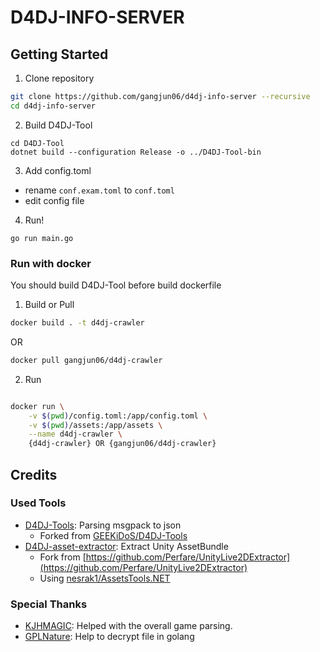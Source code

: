# D4DJ-INFO-SERVER

## Getting Started

1. Clone repository

```bash
git clone https://github.com/gangjun06/d4dj-info-server --recursive
cd d4dj-info-server
```

2. Build D4DJ-Tool

```
cd D4DJ-Tool
dotnet build --configuration Release -o ../D4DJ-Tool-bin
```

3. Add config.toml

- rename `conf.exam.toml` to `conf.toml`
- edit config file

4. Run!

```
go run main.go
```

### Run with docker

You should build D4DJ-Tool before build dockerfile

1. Build or Pull

```bash
docker build . -t d4dj-crawler
```

OR

```bash
docker pull gangjun06/d4dj-crawler
```

2. Run

```bash

docker run \
	-v $(pwd)/config.toml:/app/config.toml \
	-v $(pwd)/assets:/app/assets \
	--name d4dj-crawler \
	{d4dj-crawler} OR {gangjun06/d4dj-crawler}
```

## Credits

### Used Tools

- [D4DJ-Tools](https://github.com/gangjun06/D4DJ-Tools): Parsing msgpack to json
  - Forked from [GEEKiDoS/D4DJ-Tools](https://github.com/GEEKiDoS/D4DJ-Tools/tree/master/D4DJ.Types)
- [D4DJ-asset-extractor](https://github.com/gangjun06/D4DJ-asset-extractor): Extract Unity AssetBundle
  - Fork from [https://github.com/Perfare/UnityLive2DExtractor](https://github.com/Perfare/UnityLive2DExtractor)
  - Using [nesrak1/AssetsTools.NET](https://github.com/nesrak1/AssetsTools.NET)

### Special Thanks

- [KJHMAGIC](https://github.com/kjhmagic): Helped with the overall game parsing.
- [GPLNature](https://github.com/GPLNature): Help to decrypt file in golang
